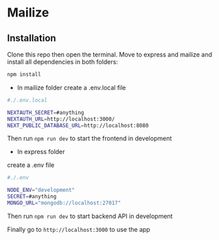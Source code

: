 # Mailize

## Installation

Clone this repo then open the terminal. Move to express and mailize and install all dependencies in both folders:

```bash
npm install
```

- In mailize folder
  create a .env.local file

```bash
#./.env.local

NEXTAUTH_SECRET=#anything
NEXTAUTH_URL=http://localhost:3000/
NEXT_PUBLIC_DATABASE_URL=http://localhost:8080
```

Then run `npm run dev` to start the frontend in development

- In express folder

create a .env file

```bash
#./.env

NODE_ENV="development"
SECRET=#anything
MONGO_URL="mongodb://localhost:27017"
```

Then run `npm run dev` to start backend API in development

Finally go to `http://localhost:3000` to use the app
